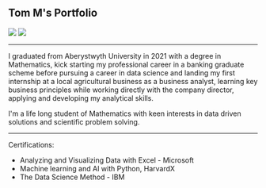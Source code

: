 ## Tom M's Portfolio
[![](https://img.shields.io/badge/LinkedIn-0077B5?style=flat&logo=linkedin&logoColor=white)](https://www.linkedin.com/in/tom-m-498659333)
[![](https://img.shields.io/badge/GitHub-%23121011.svg?logo=github&logoColor=white)](https://github.com/GHtjm)

---
I graduated from Aberystwyth University in 2021 with a degree in Mathematics, kick starting my professional career in a banking graduate scheme before pursuing a career in data science and landing my first internship at a local agricultural business as a business analyst, learning key business principles while working directly with the company director, applying and developing my analytical skills.

I'm a life long student of Mathematics with keen interests in data driven solutions and scientific problem solving.

---

Certifications:
- Analyzing and Visualizing Data with Excel - Microsoft
- Machine learning and AI with Python, HarvardX
- The Data Science Method - IBM
